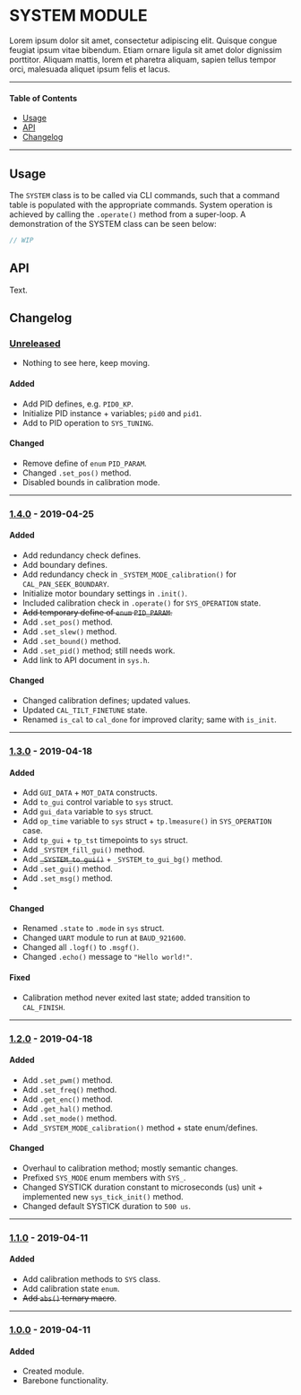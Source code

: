 # SYSTEM MODULE
Lorem ipsum dolor sit amet, consectetur adipiscing elit. Quisque congue feugiat ipsum vitae bibendum. Etiam ornare ligula sit amet dolor dignissim porttitor. Aliquam mattis, lorem et pharetra aliquam, sapien tellus tempor orci, malesuada aliquet ipsum felis et lacus.

<!-- ----------------------------------------------------------------------------------------- -->

---

#### Table of Contents

- [Usage](#usage)
- [API](#api)
- [Changelog](#changelog)

---

<!-- ----------------------------------------------------------------------------------------- -->

## Usage
The `SYSTEM` class is to be called via CLI commands, such that a command table is populated with the appropriate commands. System operation is achieved by calling the `.operate()` method from a super-loop. A demonstration of the SYSTEM class can be seen below:

```cpp
// WIP
```

<!-- ----------------------------------------------------------------------------------------- -->

## API
Text.

<!-- ----------------------------------------------------------------------------------------- -->

## Changelog

### [Unreleased]
- Nothing to see here, keep moving.

#### Added
- Add PID defines, e.g. `PID0_KP`.
- Initialize PID instance + variables; `pid0` and `pid1`.
- Add to PID operation to `SYS_TUNING`.

#### Changed
- Remove define of `enum` `PID_PARAM`.
- Changed `.set_pos()` method.
- Disabled bounds in calibration mode.

---

<!-- ----------------------------------------------------------------------------------------- -->

### [1.4.0] - 2019-04-25

#### Added
- Add redundancy check defines.
- Add boundary defines.
- Add redundancy check in `_SYSTEM_MODE_calibration()` for `CAL_PAN_SEEK_BOUNDARY`.
- Initialize motor boundary settings in `.init()`.
- Included calibration check in `.operate()` for `SYS_OPERATION` state.
- ~~Add temporary define of `enum` `PID_PARAM`.~~
- Add `.set_pos()` method.
- Add `.set_slew()` method.
- Add `.set_bound()` method.
- Add `.set_pid()` method; still needs work.
- Add link to API document in `sys.h`.


#### Changed
- Changed calibration defines; updated values.
- Updated `CAL_TILT_FINETUNE` state.
- Renamed `is_cal` to `cal_done` for improved clarity; same with `is_init`.

---

<!-- ----------------------------------------------------------------------------------------- -->

### [1.3.0] - 2019-04-18

#### Added
- Add `GUI_DATA` + `MOT_DATA` constructs.
- Add `to_gui` control variable to `sys` struct.
- Add `gui_data` variable to `sys` struct.
- Add `op_time` variable to `sys` struct + `tp.lmeasure()` in `SYS_OPERATION` case.
- Add `tp_gui` + `tp_tst` timepoints to `sys` struct.
- Add `_SYSTEM_fill_gui()` method.
- Add ~~`_SYSTEM_to_gui()`~~ + `_SYSTEM_to_gui_bg()` method.
- Add `.set_gui()` method.
- Add `.set_msg()` method.
-

#### Changed
- Renamed `.state` to `.mode` in `sys` struct.
- Changed `UART` module to run at `BAUD_921600`.
- Changed all `.logf()` to `.msgf()`.
- Changed `.echo()` message to `"Hello world!"`.

#### Fixed
- Calibration method never exited last state; added transition to `CAL_FINISH`.

---

<!-- ----------------------------------------------------------------------------------------- -->

### [1.2.0] - 2019-04-18

#### Added
- Add `.set_pwm()` method.
- Add `.set_freq()` method.
- Add `.get_enc()` method.
- Add `.get_hal()` method.
- Add `.set_mode()` method.
- Add `_SYSTEM_MODE_calibration()` method + state enum/defines.

#### Changed
- Overhaul to calibration method; mostly semantic changes.
- Prefixed `SYS_MODE` enum members with `SYS_`.
- Changed SYSTICK duration constant to microseconds (us) unit + implemented new `sys_tick_init()` method.
- Changed default SYSTICK duration to `500 us`.

---

<!-- ----------------------------------------------------------------------------------------- -->

### [1.1.0] - 2019-04-11

#### Added
- Add calibration methods to `SYS` class.
- Add calibration state `enum`.
- ~~Add `abs()` ternary macro~~.


---

<!-- ----------------------------------------------------------------------------------------- -->

### [1.0.0] - 2019-04-11

#### Added
- Created module.
- Barebone functionality.

<!-- ----------------------------------------------------------------------------------------- -->

[Unreleased]: #changelog
[1.5.0]: #changelog
[1.4.0]: #changelog
[1.3.0]: #changelog
[1.2.0]: #changelog
[1.1.0]: #changelog
[1.0.0]: #changelog
